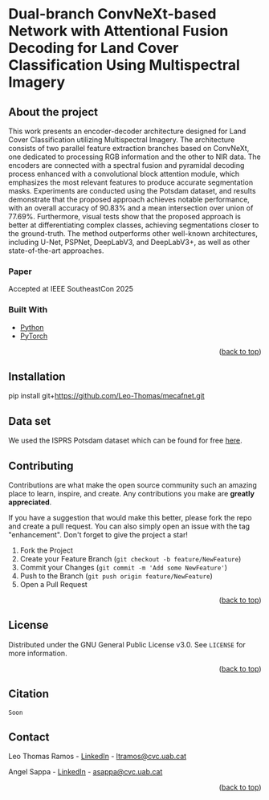 <!--# Multi-encoder ConvNeXt Network with Attentional Feature Fusion for Multispectral Semantic Segmentation-->
# Dual-branch ConvNeXt-based Network with Attentional Fusion Decoding for Land Cover Classification Using Multispectral Imagery
<!-- ABOUT THE PROJECT -->
## About the project

This work presents an encoder-decoder architecture designed for Land Cover Classification utilizing Multispectral Imagery. The architecture consists of two parallel feature extraction branches based on ConvNeXt, one dedicated to processing RGB information and the other to NIR data. The encoders are connected with a spectral fusion and pyramidal decoding process enhanced with a convolutional block attention module, which emphasizes the most relevant features to produce accurate segmentation masks. Experiments are conducted using the Potsdam dataset, and results demonstrate that the proposed approach achieves notable performance, with an overall accuracy of 90.83% and a mean intersection over union of 77.69%. Furthermore, visual tests show that the proposed approach is better at differentiating complex classes, achieving segmentations closer to the ground-truth. The method outperforms other well-known architectures, including U-Net, PSPNet, DeepLabV3, and DeepLabV3+, as well as other state-of-the-art approaches.

### Paper

Accepted at IEEE SoutheastCon 2025

### Built With

* [Python](https://www.python.org/)
* [PyTorch](https://pytorch.org/)

<p align="right">(<a href="#top">back to top</a>)</p>

<!-- GETTING STARTED -->
## Installation

pip install git+https://github.com/Leo-Thomas/mecafnet.git

## Data set

We used the ISPRS Potsdam dataset which can be found for free [here](https://www.isprs.org/education/benchmarks/UrbanSemLab/2d-sem-label-potsdam.aspx).

<!-- CONTRIBUTING -->
## Contributing

Contributions are what make the open source community such an amazing place to learn, inspire, and create. Any contributions you make are **greatly appreciated**.

If you have a suggestion that would make this better, please fork the repo and create a pull request. You can also simply open an issue with the tag "enhancement".
Don't forget to give the project a star!

1. Fork the Project
2. Create your Feature Branch (`git checkout -b feature/NewFeature`)
3. Commit your Changes (`git commit -m 'Add some NewFeature'`)
4. Push to the Branch (`git push origin feature/NewFeature`)
5. Open a Pull Request

<p align="right">(<a href="#top">back to top</a>)</p>



<!-- LICENSE -->
## License

Distributed under the GNU General Public License v3.0. See `LICENSE` for more information.

<p align="right">(<a href="#top">back to top</a>)</p>

<!-- CITAITON -->
## Citation

```
Soon

```
<!-- CONTACT -->
## Contact

Leo Thomas Ramos - [LinkedIn](https://www.linkedin.com/in/leo-thomas-ramos/) - ltramos@cvc.uab.cat

Angel Sappa - [LinkedIn](https://es.linkedin.com/in/angel-sappa-61532b17) - asappa@cvc.uab.cat


<p align="right">(<a href="#top">back to top</a>)</p>
